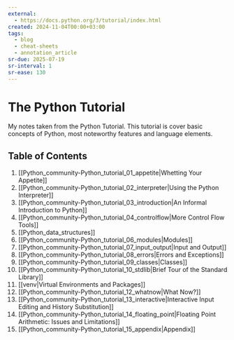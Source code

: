 ```yaml
---
external:
  - https://docs.python.org/3/tutorial/index.html
created: 2024-11-04T00:00+03:00
tags:
  - blog
  - cheat-sheets
  - annotation_article
sr-due: 2025-07-19
sr-interval: 1
sr-ease: 130
---
```


# The Python Tutorial

My notes taken from the Python Tutorial. This tutorial is cover basic concepts
of Python, most noteworthy features and language elements.

## Table of Contents

1. [[Python_community-Python_tutorial_01_appetite|Whetting Your Appetite]]
2. [[Python_community-Python_tutorial_02_interpreter|Using the Python
   Interpreter]]
3. [[Python_community-Python_tutorial_03_introduction|An Informal Introduction
   to Python]]
4. [[Python_community-Python_tutorial_04_controlflow|More Control Flow Tools]]
5. [[Python_data_structures]]
6. [[Python_community-Python_tutorial_06_modules|Modules]]
7. [[Python_community-Python_tutorial_07_input_output|Input and Output]]
8. [[Python_community-Python_tutorial_08_errors|Errors and Exceptions]]
9. [[Python_community-Python_tutorial_09_classes|Classes]]
10. [[Python_community-Python_tutorial_10_stdlib|Brief Tour of the Standard
    Library]]
11. [[venv|Virtual Environments and Packages]]
12. [[Python_community-Python_tutorial_12_whatnow|What Now?]]
13. [[Python_community-Python_tutorial_13_interactive|Interactive Input Editing
    and History Substitution]]
14. [[Python_community-Python_tutorial_14_floating_point|Floating Point
    Arithmetic: Issues and Limitations]]
15. [[Python_community-Python_tutorial_15_appendix|Appendix]]
